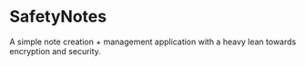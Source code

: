 # SafetyNotes
A simple note creation + management application with a heavy lean towards encryption and security.
